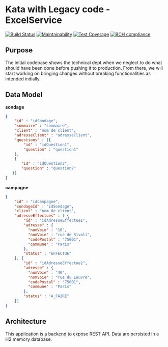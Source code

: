 # Kata with Legacy code - ExcelService

[![Build Status](https://travis-ci.org/newlight77/kata-legacy-excelservice.svg?branch=master)](https://travis-ci.org/newlight77/kata-legacy-excelservice)
[![Maintainability](https://api.codeclimate.com/v1/badges/0a7b2d54b65bab7fa33a/maintainability)](https://codeclimate.com/github/newlight77/kata-legacy-excelservice/maintainability)
[![Test Coverage](https://api.codeclimate.com/v1/badges/0a7b2d54b65bab7fa33a/test_coverage)](https://codeclimate.com/github/newlight77/kata-legacy-excelservice/test_coverage)
[![BCH compliance](https://bettercodehub.com/edge/badge/newlight77/kata-legacy-excelservice?branch=master)](https://bettercodehub.com/)

## Purpose

The initial codebase shows the technical dept when we neglect to do what should have been done before pushing it to production. From there, we will start working on bringing changes without breaking functionalities as intended initially.

## Data Model

__sondage__
```json
{
    "id" : "idSondage",
    "sommaire" : "sommaire",
    "client" : "nom de client",
    "adresseClient" : "adresseClient",
    "questions" : [{
        "id" : "idQuestion1",
        "question" : "question1"
    }, 
    {
       "id" : "idQuestion2",
       "question" : "question2"
   }] 
}
```

__campagne__
```json
{
    "id" : "idCampagne",
    "sondageId" : "idSondage",
    "client" : "nom de client",
    "adresseEffectues" : [ {
        "id" : "idAdresseEffectue1",
        "adresse" : {
          "numVoie" : "10",
          "nomVoie" : "rue de Rivoli",
          "codePostal" : "75001",
          "commune" : "Paris"
        },
        "status" : "EFFECTUE"
    }, {
        "id" : "idAdresseEffectue2",
        "adresse" : {
          "numVoie" : "40",
          "nomVoie" : "rue du Louvre",
          "codePostal" : "75001",
          "commune" : "Paris"
        },
        "status" : "A_FAIRE"
    }] 
}
```

## Architecture 

This application is a backend to expose REST API. Data are persisted in a H2 memory database.

